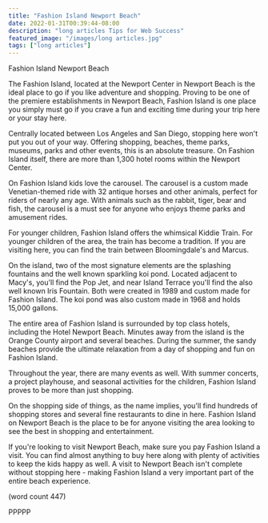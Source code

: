 ```yaml
---
title: "Fashion Island Newport Beach"
date: 2022-01-31T00:39:44-08:00
description: "long articles Tips for Web Success"
featured_image: "/images/long articles.jpg"
tags: ["long articles"]
---
```


Fashion Island Newport Beach

The Fashion Island, located at the Newport Center 
in Newport Beach is the ideal place to go if you
like adventure and shopping.  Proving to be one
of the premiere establishments in Newport Beach, 
Fashion Island is one place you simply must go if
you crave a fun and exciting time during your trip
here or your stay here.

Centrally located between Los Angeles and San Diego,
stopping here won't put you out of your way.  Offering
shopping, beaches, theme parks, museums, parks and 
other events, this is an absolute treasure.  On 
Fashion Island itself, there are more than 1,300 hotel 
rooms within the Newport Center.

On Fashion Island kids love the carousel.  The carousel
is a custom made Venetian-themed ride with 32 antique
horses and other animals, perfect for riders of nearly
any age.  With animals such as the rabbit, tiger, bear
and fish, the carousel is a must see for anyone who
enjoys theme parks and amusement rides.

For younger children, Fashion Island offers the whimsical
Kiddie Train.  For younger children of the area, the 
train has become a tradition.   If you are visiting here,
you can find the train between Bloomingdale's and Marcus.

On the island, two of the most signature elements are 
the splashing fountains and the well known sparkling koi
pond.  Located adjacent to Macy's, you'll find the Pop
Jet, and near Island Terrace you'll find the also well
known Iris Fountain.  Both were created in 1989 and
custom made for Fashion Island.  The koi pond was also
custom made in 1968 and holds 15,000 gallons.

The entire area of Fashion Island is surrounded by top
class hotels, including the Hotel Newport Beach.  Minutes
away from the island is the Orange County airport and 
several beaches.  During the summer, the sandy beaches 
provide the ultimate relaxation from a day of shopping
and fun on Fashion Island.

Throughout the year, there are many events as well.  With
summer concerts, a project playhouse, and seasonal 
activities for the children, Fashion Island proves to be
more than just shopping.

On the shopping side of things, as the name implies, you'll
find hundreds of shopping stores and several fine restaurants
to dine in here.  Fashion Island on Newport Beach is the
place to be for anyone visiting the area looking to see
the best in shopping and entertainment.

If you're looking to visit Newport Beach, make sure you pay
Fashion Island a visit.  You can find almost anything to 
buy here along with plenty of activities to keep the kids
happy as well.  A visit to Newport Beach isn't complete
without stopping here - making Fashion Island a very 
important part of the entire beach experience.

(word count 447)

PPPPP
